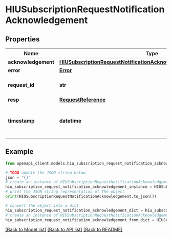 # HIUSubscriptionRequestNotificationAcknowledgement


## Properties

Name | Type | Description | Notes
------------ | ------------- | ------------- | -------------
**acknowledgement** | [**HIUSubscriptionRequestNotificationAcknowledgementAcknowledgement**](HIUSubscriptionRequestNotificationAcknowledgementAcknowledgement.md) |  | [optional] 
**error** | [**Error**](Error.md) |  | [optional] 
**request_id** | **str** | a nonce, unique for each HTTP request | 
**resp** | [**RequestReference**](RequestReference.md) |  | 
**timestamp** | **datetime** | Date time format in UTC, includes miliseconds YYYY-MM-DDThh:mm:ss.vZ | 

## Example

```python
from openapi_client.models.hiu_subscription_request_notification_acknowledgement import HIUSubscriptionRequestNotificationAcknowledgement

# TODO update the JSON string below
json = "{}"
# create an instance of HIUSubscriptionRequestNotificationAcknowledgement from a JSON string
hiu_subscription_request_notification_acknowledgement_instance = HIUSubscriptionRequestNotificationAcknowledgement.from_json(json)
# print the JSON string representation of the object
print(HIUSubscriptionRequestNotificationAcknowledgement.to_json())

# convert the object into a dict
hiu_subscription_request_notification_acknowledgement_dict = hiu_subscription_request_notification_acknowledgement_instance.to_dict()
# create an instance of HIUSubscriptionRequestNotificationAcknowledgement from a dict
hiu_subscription_request_notification_acknowledgement_from_dict = HIUSubscriptionRequestNotificationAcknowledgement.from_dict(hiu_subscription_request_notification_acknowledgement_dict)
```
[[Back to Model list]](../README.md#documentation-for-models) [[Back to API list]](../README.md#documentation-for-api-endpoints) [[Back to README]](../README.md)


